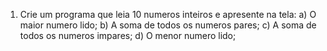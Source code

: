 1. Crie um programa que leia 10 numeros inteiros e apresente na tela:
    a) O maior numero lido;
    b) A soma de todos os numeros pares;
    c) A soma de todos os numeros impares;
    d) O menor numero lido;
